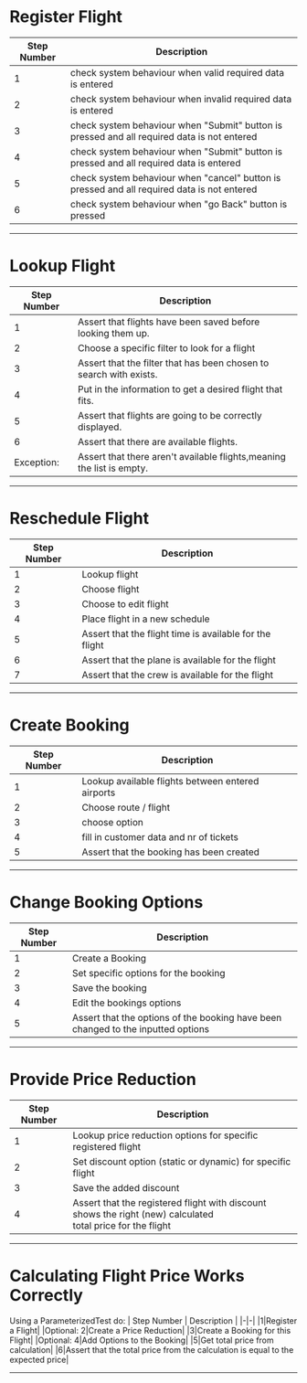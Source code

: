 # Register Flight
| Step Number | Description |
|-|-|
|1|check system behaviour when valid required data is entered|
|2|check system behaviour when invalid required data is entered|
|3|check system behaviour when "Submit" button is pressed and all required data is not entered|
|4|check system behaviour when "Submit" button is pressed and all required data is  entered|
|5|check system behaviour when "cancel" button is pressed and all required data is not entered
|6| check system behaviour when "go Back" button is pressed |

---

# Lookup Flight
| Step Number | Description |
|-|-|
|1|Assert that flights have been saved before looking them up.|
|2|Choose a specific filter to look for a flight|
|3|Assert that the filter that has been chosen to search with exists.|
|4|Put in the information to get a desired flight that fits.|
|5|Assert that flights are going to be correctly displayed.|
|6|Assert that there are available flights.|
|Exception:|Assert that there aren't available flights,meaning the list is empty.|

---

# Reschedule Flight
| Step Number | Description |
|-|-|
|1|Lookup flight|
|2|Choose flight|
|3|Choose to edit flight|
|4|Place flight in a new schedule|
|5|Assert that the flight time is available for the flight|
|6|Assert that the plane is available for the flight|
|7|Assert that the crew is available for the flight|

---

# Create Booking
| Step Number | Description |
|-|-|
|1|Lookup available flights between entered airports|
|2|Choose route / flight|
|3|choose option|
|4|fill in customer data and nr of tickets|
|5|Assert that the booking has been created|

---

# Change Booking Options
| Step Number | Description |
|-|-|
|1|Create a Booking|
|2|Set specific options for the booking|
|3|Save the booking|
|4|Edit the bookings options|
|5|Assert that the options of the booking have been changed to the inputted options|

---

# Provide Price Reduction
| Step Number | Description |
|-|-|
|1|Lookup price reduction options for specific registered flight|
|2|Set discount option (static or dynamic) for specific flight|
|3|Save the added discount|
|4| Assert that the registered flight with discount shows the right (new) calculated<br> total price for the flight|

---

# Calculating Flight Price Works Correctly
Using a ParameterizedTest do:
| Step Number | Description |
|-|-|
|1|Register a Flight|
|Optional: 2|Create a Price Reduction|
|3|Create a Booking for this Flight|
|Optional: 4|Add Options to the Booking|
|5|Get total price from calculation|
|6|Assert that the total price from the calculation is equal to the expected price|

---
